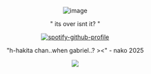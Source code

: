 <div align="center">
 
 ![image](https://i.pinimg.com/736x/2a/5f/66/2a5f665e3580cf11e9c3a57ed96ec9ba.jpg)
 
" its over isnt it? "

[![spotify-github-profile](https://spotify-github-profile.kittinanx.com/api/view?uid=31usv2agjy2dc2ibjpln5faphf7y&cover_image=true&theme=natemoo-re&show_offline=false&background_color=121212&interchange=false&bar_color=ADD8E6&bar_color_cover=false)](https://github.com/kittinan/spotify-github-profile)


"h-hakita chan..when gabriel..? ><" - nako 2025

![](https://komarev.com/ghpvc/?username=HeavenPiercehim&+color=blue&label=Guests)



</div>

